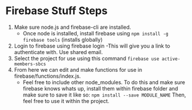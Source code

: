 # Firebase Stuff Steps
1. Make sure node.js and firebase-cli are installed.
   - Once node is installed, install firebase using ```npm install -g firebase tools``` (installs globally)
2. Login to firebase using firebase login
   -This will give you a link to authenticate with. Use shared email.
3. Select the project for use using this command ```firebase use active-members-sbcs```
4. From here we can edit and make functions for use in firebase/functions/index.js.
   - Feel free to include other node_modules. To do this and make sure firebase knows whats up, 
   install them within firebase folder and make sure to save it like so:
   ```npm install --save MODULE_NAME```
   Then, feel free to use it within the project. 

